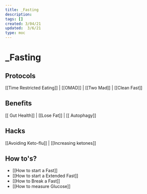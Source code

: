 ```yaml
--- 
title: _Fasting
description:   
tags: []  
created: 3/04/21  
updated:  3/6/21
type: moc
---
```


# _Fasting
## Protocols
 [[Time Restricted Eating]] | [[OMAD]] | [[Two Mad]] | [[Clean Fast]]
	
## Benefits 
[[ Gut Health]] | [[Lose Fat]] | [[ Autophagy]]

## Hacks
[[Avoiding Keto-flu]] | [[Increasing ketones]] 

## How to's?
- [[How to start a Fast]]
- [[How to start a Extended Fast]]
- [[How to Break a Fast]]
- [[How to measure Glucose]]